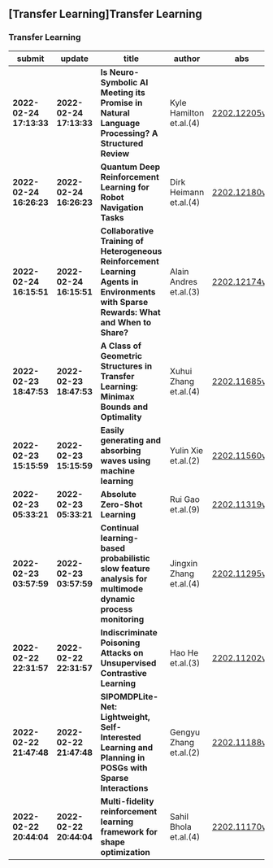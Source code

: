 ## [Transfer Learning]Transfer Learning 

### Transfer Learning

| submit | update | title | author | abs | PDF | code | cates | journal |
|---|---|---|---|---|---|---|---|---|
|**2022-02-24 17:13:33**|**2022-02-24 17:13:33**|**Is Neuro-Symbolic AI Meeting its Promise in Natural Language Processing?   A Structured Review**|Kyle Hamilton et.al.(4)|[2202.12205v1](http://arxiv.org/abs/2202.12205v1)|[gotoRead](http://arxiv.org/pdf/2202.12205v1)|**[link](https://github.com/kyleiwaniec/neuro-symbolic-ai-systematic-review)**|cs.AI, cs.CL, cs.LG|null|
|**2022-02-24 16:26:23**|**2022-02-24 16:26:23**|**Quantum Deep Reinforcement Learning for Robot Navigation Tasks**|Dirk Heimann et.al.(4)|[2202.12180v1](http://arxiv.org/abs/2202.12180v1)|[gotoRead](http://arxiv.org/pdf/2202.12180v1)|null|cs.RO, cs.LG, quant-ph|null|
|**2022-02-24 16:15:51**|**2022-02-24 16:15:51**|**Collaborative Training of Heterogeneous Reinforcement Learning Agents in   Environments with Sparse Rewards: What and When to Share?**|Alain Andres et.al.(3)|[2202.12174v1](http://arxiv.org/abs/2202.12174v1)|[gotoRead](http://arxiv.org/pdf/2202.12174v1)|null|cs.LG, cs.AI|null|
|**2022-02-23 18:47:53**|**2022-02-23 18:47:53**|**A Class of Geometric Structures in Transfer Learning: Minimax Bounds and   Optimality**|Xuhui Zhang et.al.(4)|[2202.11685v1](http://arxiv.org/abs/2202.11685v1)|[gotoRead](http://arxiv.org/pdf/2202.11685v1)|null|cs.LG, stat.ME, stat.ML|null|
|**2022-02-23 15:15:59**|**2022-02-23 15:15:59**|**Easily generating and absorbing waves using machine learning**|Yulin Xie et.al.(2)|[2202.11560v1](http://arxiv.org/abs/2202.11560v1)|[gotoRead](http://arxiv.org/pdf/2202.11560v1)|null|physics.flu-dyn, physics.comp-ph|null|
|**2022-02-23 05:33:21**|**2022-02-23 05:33:21**|**Absolute Zero-Shot Learning**|Rui Gao et.al.(9)|[2202.11319v1](http://arxiv.org/abs/2202.11319v1)|[gotoRead](http://arxiv.org/pdf/2202.11319v1)|null|cs.CV, cs.CR, cs.LG|null|
|**2022-02-23 03:57:59**|**2022-02-23 03:57:59**|**Continual learning-based probabilistic slow feature analysis for   multimode dynamic process monitoring**|Jingxin Zhang et.al.(4)|[2202.11295v1](http://arxiv.org/abs/2202.11295v1)|[gotoRead](http://arxiv.org/pdf/2202.11295v1)|null|cs.LG, eess.SP|null|
|**2022-02-22 22:31:57**|**2022-02-22 22:31:57**|**Indiscriminate Poisoning Attacks on Unsupervised Contrastive Learning**|Hao He et.al.(3)|[2202.11202v1](http://arxiv.org/abs/2202.11202v1)|[gotoRead](http://arxiv.org/pdf/2202.11202v1)|null|cs.LG, cs.AI, cs.CR, cs.CV|null|
|**2022-02-22 21:47:48**|**2022-02-22 21:47:48**|**SIPOMDPLite-Net: Lightweight, Self-Interested Learning and Planning in   POSGs with Sparse Interactions**|Gengyu Zhang et.al.(2)|[2202.11188v1](http://arxiv.org/abs/2202.11188v1)|[gotoRead](http://arxiv.org/pdf/2202.11188v1)|null|cs.MA|null|
|**2022-02-22 20:44:04**|**2022-02-22 20:44:04**|**Multi-fidelity reinforcement learning framework for shape optimization**|Sahil Bhola et.al.(4)|[2202.11170v1](http://arxiv.org/abs/2202.11170v1)|[gotoRead](http://arxiv.org/pdf/2202.11170v1)|null|cs.LG, physics.flu-dyn|null|
